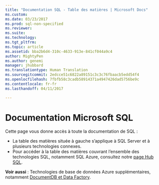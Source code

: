 ```yaml
---
title: "Documentation SQL - Table des matières | Microsoft Docs"
ms.custom: 
ms.date: 03/23/2017
ms.prod: sql-non-specified
ms.reviewer: 
ms.suite: 
ms.technology: 
ms.tgt_pltfrm: 
ms.topic: article
ms.assetid: bba2b6d4-310c-4633-913e-841cf044a9c4
author: MightyPen
ms.author: genemi
manager: jhubbard
ms.translationtype: Human Translation
ms.sourcegitcommit: 2edcce51c6822a89151c3c3c76fbaacb5edd54f4
ms.openlocfilehash: 7fbfb58c3cadb58914371a4947426dad5756be9c
ms.contentlocale: fr-fr
ms.lasthandoff: 04/11/2017

---
```

# <a name="microsoft-sql-documentation"></a>Documentation Microsoft SQL

Cette page vous donne accès à toute la documentation de SQL :

- La table des matières située à gauche s’applique à SQL Server et à plusieurs technologies connexes.
- Pour accéder à la table des matières couvrant l’ensemble des technologies SQL, notamment SQL Azure, consultez notre [page Hub SQL](sql-hub-menu.md).

**Voir aussi** : Technologies de base de données Azure supplémentaires, notamment [DocumentDB et Data Factory](/azure/#pivot=services&panel=databases).  
